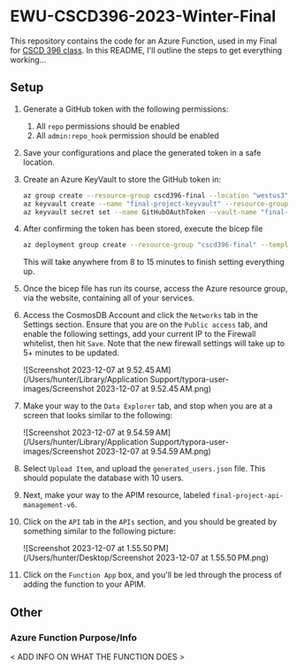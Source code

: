 # EWU-CSCD396-2023-Winter-Final

This repository contains the code for an Azure Function, used in my Final for [CSCD 396 class](https://github.com/StrangeRanger/EWU-CSCD396-2023-Fall). In this README, I'll outline the steps to get everything working...

## Setup

1. Generate a GitHub token with the following permissions:

   1. All `repo` permissions should be enabled
   2. All `admin:repo_hook` permission should be enabled

2. Save your configurations and place the generated token in a safe location.

3. Create an Azure KeyVault to store the GitHub token in:

   ```bash
   az group create --resource-group cscd396-final --location "westus3"
   az keyvault create --name "final-project-keyvault" --resource-group "cscd396-final" --location "westus3"
   az keyvault secret set --name GitHubOAuthToken --vault-name "final-project-keyvault" --value "<YourGitHubOAuthToken>" # Replace "<YourGitHubOAuthToken>" with your token.
   ```

4. After confirming the token has been stored, execute the bicep file

   ```bash
   az deployment group create --resource-group "cscd396-final" --template-file "main.bicep"
   ```

   This will take anywhere from 8 to 15 minutes to finish setting everything up.

5. Once the bicep file has run its course, access the Azure resource group, via the website, containing all of your services.

6. Access the CosmosDB Account and click the `Networks` tab in the Settings section. Ensure that you are on the `Public access` tab, and enable the following settings, add your current IP to the Firewall whitelist, then hit `Save`. Note that the new firewall settings will take up to 5+ minutes to be updated.

   ![Screenshot 2023-12-07 at 9.52.45 AM](/Users/hunter/Library/Application Support/typora-user-images/Screenshot 2023-12-07 at 9.52.45 AM.png)

7. Make your way to the `Data Explorer` tab, and stop when you are at a screen that looks similar to the following:

   ![Screenshot 2023-12-07 at 9.54.59 AM](/Users/hunter/Library/Application Support/typora-user-images/Screenshot 2023-12-07 at 9.54.59 AM.png)

8. Select `Upload Item`, and upload the `generated_users.json` file. This should populate the database with 10 users.

9. Next, make your way to the APIM resource, labeled `final-project-api-management-v6`.

10. Click on the `API` tab in the `APIs` section, and you should be greated by something similar to the following picture:

    ![Screenshot 2023-12-07 at 1.55.50 PM](/Users/hunter/Desktop/Screenshot 2023-12-07 at 1.55.50 PM.png)

11. Click on the `Function App` box, and you'll be led through the process of adding the function to your APIM.

## Other

### Azure Function Purpose/Info

< ADD INFO ON WHAT THE FUNCTION DOES >
